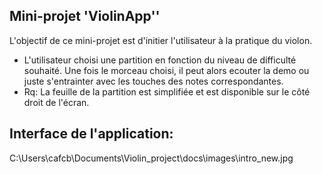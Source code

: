 ## Mini-projet 'ViolinApp''
L'objectif de ce mini-projet est d'initier l'utilisateur à la pratique du violon.
* L'utilisateur choisi une partition en fonction du niveau de difficulté souhaité. Une fois le morceau choisi, il peut alors ecouter la demo ou juste s'entrainter avec les touches des notes correspondantes. 
* Rq: La feuille de la partition est simplifiée et est disponible sur le côté droit de l'écran. 

## Interface de l'application:
C:\Users\cafcb\Documents\Violin_project\docs\images\intro_new.jpg
